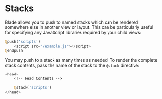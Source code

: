 # Stacks

Blade allows you to push to named stacks which can be rendered somewhere else in another view or layout. This can be particularly useful for specifying any JavaScript libraries required by your child views:

```php
@push('scripts')
    <script src="/example.js"></script>
@endpush
```

You may push to a stack as many times as needed. To render the complete stack contents, pass the name of the stack to the `@stack` directive:

```php
<head>
    <!-- Head Contents -->

    @stack('scripts')
</head>
```
